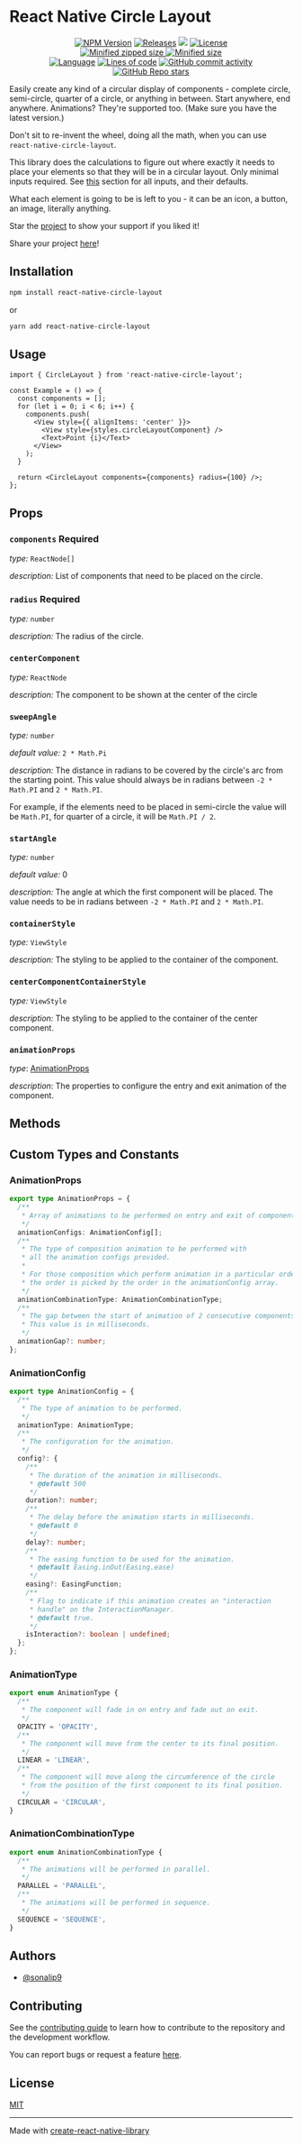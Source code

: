 # React Native Circle Layout

<div align='center'>

<a href='https://www.npmjs.com/package/react-native-circle-layout'>
  <img src='https://img.shields.io/npm/v/react-native-circle-layout' alt='NPM Version'></a>
<a href='https://github.com/sonalip9/react-native-circle-layout/releases/latest'>
  <img src='https://img.shields.io/github/release-date/sonalip9/react-native-circle-layout' alt='Releases'></a>
<a href='https://www.npmjs.com/package/react-native-circle-layout'>
  <img src='https://img.shields.io/npm/dt/react-native-circle-layout' /></a>
<a href='https://github.com/sonalip9/react-native-circle-layout/blob/main/LICENSE'>
  <img src='https://img.shields.io/github/license/sonalip9/react-native-circle-layout' alt='License'></a>
<br/>
<a href='https://github.com/sonalip9/react-native-circle-layout/releases'>
  <img src='https://img.shields.io/bundlephobia/minzip/react-native-circle-layout' alt='Minified zipped size'>
  <img src='https://img.shields.io/bundlephobia/min/react-native-circle-layout' alt='Minified size'></a>
<br/>
<a href='https://github.com/sonalip9/react-native-circle-layout/search?l=typescript'>
  <img src='https://img.shields.io/github/languages/top/sonalip9/react-native-circle-layout' alt='Language'></a>
<a href='https://github.com/sonalip9/react-native-circle-layout/commits/main'>
  <img src='https://img.shields.io/tokei/lines/github/sonalip9/react-native-circle-layout' alt='Lines of code'></a>
<a href='https://github.com/sonalip9/react-native-circle-layout/graphs/commit-activity'>
  <img src='https://img.shields.io/github/commit-activity/m/sonalip9/react-native-circle-layout' alt='GitHub commit activity'></a>
<br/>
<a href='https://github.com/sonalip9/react-native-circle-layout'>
  <img src='https://img.shields.io/github/stars/sonalip9/react-native-circle-layout?style=social' alt='GitHub Repo stars'></a>

</div>

Easily create any kind of a circular display of components - complete circle, semi-circle, quarter of a circle, or anything in between. Start anywhere, end anywhere. Animations? They're supported too. (Make sure you have the latest version.)

Don't sit to re-invent the wheel, doing all the math, when you can use `react-native-circle-layout`.

This library does the calculations to figure out where exactly it needs to place your elements so that they will be in a circular layout. Only minimal inputs required. See [this](#props) section for all inputs, and their defaults.

What each element is going to be is left to you - it can be an icon, a button, an image, literally anything.

Star the [project](https://github.com/sonalip9/react-native-circle-layout) to show your support if you liked it!

Share your project [here](https://github.com/sonalip9/react-native-circle-layout/discussions/29)!

## Installation

```sh
npm install react-native-circle-layout
```

or

```sh
yarn add react-native-circle-layout
```

## Usage

```tsx
import { CircleLayout } from 'react-native-circle-layout';

const Example = () => {
  const components = [];
  for (let i = 0; i < 6; i++) {
    components.push(
      <View style={{ alignItems: 'center' }}>
        <View style={styles.circleLayoutComponent} />
        <Text>Point {i}</Text>
      </View>
    );
  }

  return <CircleLayout components={components} radius={100} />;
};
```

## Props

### `components` **Required**

_type:_ `ReactNode[]`

_description:_ List of components that need to be placed on the circle.

### `radius` **Required**

_type:_ `number`

_description:_ The radius of the circle.

### `centerComponent`

_type:_ `ReactNode`

_description:_ The component to be shown at the center of the circle

### `sweepAngle`

_type:_ `number`

_default value:_ `2 * Math.Pi`

_description:_ The distance in radians to be covered by the circle's arc from the starting point. This value should always be in radians between `-2 * Math.PI` and `2 * Math.PI`.

For example, if the elements need to be placed in semi-circle the value will be `Math.PI`, for quarter of a circle, it will be `Math.PI / 2`.

### `startAngle`

_type:_ `number`

_default value:_ 0

_description:_ The angle at which the first component will be placed. The value needs to be in radians between `-2 * Math.PI` and `2 * Math.PI`.

### `containerStyle`

_type:_ `ViewStyle`

_description:_ The styling to be applied to the container of the component.

### `centerComponentContainerStyle`

_type:_ `ViewStyle`

_description:_ The styling to be applied to the container of the center component.

### `animationProps`

_type_: [AnimationProps](#animationprops-1)

_description_: The properties to configure the entry and exit animation of the component.

## Methods

## Custom Types and Constants

### AnimationProps

```ts
export type AnimationProps = {
  /**
   * Array of animations to be performed on entry and exit of components.
   */
  animationConfigs: AnimationConfig[];
  /**
   * The type of composition animation to be performed with
   * all the animation configs provided.
   *
   * For those composition which perform animation in a particular order,
   * the order is picked by the order in the animationConfig array.
   */
  animationCombinationType: AnimationCombinationType;
  /**
   * The gap between the start of animation of 2 consecutive components.
   * This value is in milliseconds.
   */
  animationGap?: number;
};
```

### AnimationConfig

```ts
export type AnimationConfig = {
  /**
   * The type of animation to be performed.
   */
  animationType: AnimationType;
  /**
   * The configuration for the animation.
   */
  config?: {
    /**
     * The duration of the animation in milliseconds.
     * @default 500
     */
    duration?: number;
    /**
     * The delay before the animation starts in milliseconds.
     * @default 0
     */
    delay?: number;
    /**
     * The easing function to be used for the animation.
     * @default Easing.inOut(Easing.ease)
     */
    easing?: EasingFunction;
    /**
     * Flag to indicate if this animation creates an "interaction
     * handle" on the InteractionManager.
     * @default true.
     */
    isInteraction?: boolean | undefined;
  };
};
```

### AnimationType

```ts
export enum AnimationType {
  /**
   * The component will fade in on entry and fade out on exit.
   */
  OPACITY = 'OPACITY',
  /**
   * The component will move from the center to its final position.
   */
  LINEAR = 'LINEAR',
  /**
   * The component will move along the circumference of the circle
   * from the position of the first component to its final position.
   */
  CIRCULAR = 'CIRCULAR',
}
```

### AnimationCombinationType

```ts
export enum AnimationCombinationType {
  /**
   * The animations will be performed in parallel.
   */
  PARALLEL = 'PARALLEL',
  /**
   * The animations will be performed in sequence.
   */
  SEQUENCE = 'SEQUENCE',
}
```

## Authors

- [@sonalip9](https://www.github.com/sonalip9)

## Contributing

See the [contributing guide](CONTRIBUTING.md) to learn how to contribute to the repository and the development workflow.

You can report bugs or request a feature [here](https://github.com/sonalip9/react-native-circle-layout/issues).

## License

[MIT](LICENSE)

---

Made with [create-react-native-library](https://github.com/callstack/react-native-builder-bob)
